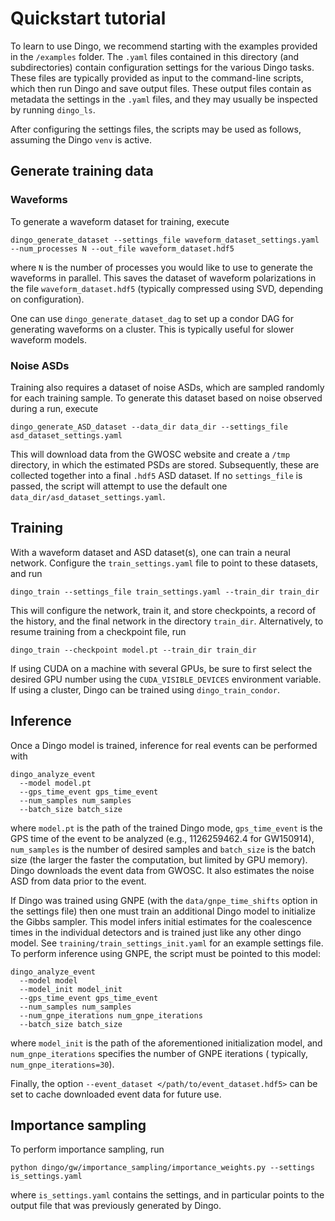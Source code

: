 # Quickstart tutorial

To learn to use Dingo, we recommend starting with the examples provided in the `/examples`
folder. The `.yaml` files contained in this directory (and subdirectories) contain
configuration
settings for the various Dingo tasks. These files are typically provided as input to the
command-line scripts, which then run Dingo and save output files. These output files
contain as metadata the settings in the `.yaml` files, and they may usually be inspected
by running `dingo_ls`.

After configuring the settings files, the scripts may be used as follows, assuming the
Dingo `venv` is active.

## Generate training data

### Waveforms

To generate a waveform dataset for training, execute

```
dingo_generate_dataset --settings_file waveform_dataset_settings.yaml --num_processes N --out_file waveform_dataset.hdf5
```

where `N` is the number of processes you would like to use to generate the waveforms in
parallel. This saves the dataset of waveform polarizations in the
file `waveform_dataset.hdf5` (typically compressed using SVD, depending on configuration).

One can use `dingo_generate_dataset_dag` to set up a condor DAG for generating waveforms
on a cluster. This is typically useful for slower waveform models.

### Noise ASDs

Training also requires a dataset of noise ASDs, which are sampled randomly for each
training sample. To generate this dataset based on noise observed during a run, execute

```
dingo_generate_ASD_dataset --data_dir data_dir --settings_file asd_dataset_settings.yaml
```

This will download data from the GWOSC website and create a `/tmp` directory, in which the
estimated PSDs are stored. Subsequently, these are collected together into a final `.hdf5`
ASD dataset.
If no `settings_file` is passed, the script will attempt to use the default
one `data_dir/asd_dataset_settings.yaml`.

## Training

With a waveform dataset and ASD dataset(s), one can train a neural network. Configure
the `train_settings.yaml` file to point to these datasets, and run

```
dingo_train --settings_file train_settings.yaml --train_dir train_dir
```

This will configure the network, train it, and store checkpoints, a record of the history,
and the final network in the directory `train_dir`. Alternatively, to resume training from
a checkpoint file, run

```
dingo_train --checkpoint model.pt --train_dir train_dir
```

If using CUDA on a machine with several GPUs, be sure to first select the desired GPU
number using the `CUDA_VISIBLE_DEVICES` environment variable. If using a cluster, Dingo
can be trained using `dingo_train_condor`.

## Inference

Once a Dingo model is trained, inference for real events can be performed with

```
dingo_analyze_event
  --model model.pt
  --gps_time_event gps_time_event
  --num_samples num_samples
  --batch_size batch_size
```

where `model.pt` is the path of the trained Dingo mode, `gps_time_event` is the GPS time
of the event to be analyzed (e.g., 1126259462.4 for GW150914), `num_samples` is the number
of desired samples and `batch_size` is the batch size (the larger the faster the
computation, but limited by GPU memory). Dingo downloads the event data from GWOSC. It
also estimates the noise ASD from data prior to the event.

If Dingo was trained using GNPE (with the `data/gnpe_time_shifts` option in the settings
file) then one must train an additional Dingo model to initialize the Gibbs sampler. This
model infers initial estimates for the coalescence times in the individual detectors and
is trained just like any other dingo model. See `training/train_settings_init.yaml` for an
example settings file. To perform inference using GNPE, the script must be pointed to this
model:

```
dingo_analyze_event
  --model model
  --model_init model_init
  --gps_time_event gps_time_event
  --num_samples num_samples
  --num_gnpe_iterations num_gnpe_iterations
  --batch_size batch_size
```

where `model_init` is the path of the aforementioned initialization model,
and `num_gnpe_iterations` specifies the number of GNPE iterations (
typically, `num_gnpe_iterations=30`).

Finally, the option `--event_dataset </path/to/event_dataset.hdf5>` can be set to cache
downloaded event data for future use.

## Importance sampling

To perform importance sampling, run

`python dingo/gw/importance_sampling/importance_weights.py --settings is_settings.yaml`

where `is_settings.yaml` contains the settings, and in particular points to the output
file that was previously generated by Dingo.

[//]: # (The quickest way to get started with Dingo is to follow the examples in the repository.)

[//]: # ()

[//]: # (Running Your First Injection)

[//]: # (----------------------------)

[//]: # ()

[//]: # (A general pipeline to using dingo for inference on injections is to )

[//]: # ()

[//]: # (1. Generate a :class:`~dingo.gw.dataset.waveform_dataset.WaveformDataset` )

[//]: # (2. Generate a :class:`~dingo.gw.ASD_dataset.noise_dataset.ASDDataset`)

[//]: # (3. Generate and train a :class:`~dingo.core.models.posterior_model.PosteriorModel` using the :class:`~dingo.gw.dataset.waveform_dataset.WaveformDataset`  and :class:`~dingo.gw.ASD_dataset.noise_dataset.ASDDataset` )

[//]: # (4. Generate a :class:`~dingo.gw.inference.gw_samplers.GWSampler` using the trained :class:`~dingo.core.models.posterior_model.PosteriorModel` to do inference on a :class:`~dingo.gw.inference.injection.Injection`)

[//]: # ()

[//]: # ()

[//]: # (This tutorial will take you through how to start with various settings files and go through steps 1-4. At the end you will be able to generate a corner plot of an injection using dingo!)

[//]: # ()

[//]: # ()

[//]: # (Step 1, Generating a :class:`~dingo.gw.dataset.waveform_dataset.WaveformDataset` )

[//]: # (------------------------------------)

[//]: # ()

[//]: # (Generating a :class:`~dingo.gw.dataset.waveform_dataset.WaveformDataset` is largely done with the use of a a `settings.yaml` file. You can edit this file to change the )

[//]: # (priors, waveform approximant, f_max etc. Here is a sample settings.yaml file. )

[//]: # ()

[//]: # ()

[//]: # (.. literalinclude:: ../../tutorials/02_gwpe/datasets/waveforms/settings.yaml)

[//]: # (   :language: yaml)

[//]: # ()

[//]: # ()

[//]: # ()

[//]: # (Dingo's functionality is largely wrapped around the :class:`~dingo.core.models.posterior_model.PosteriorModel` class. This is the class which )